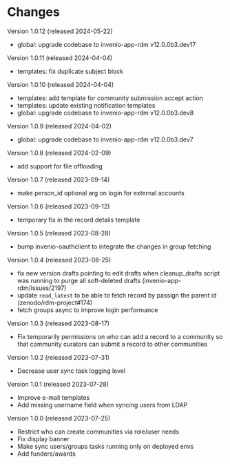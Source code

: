 # Changes

Version 1.0.12 (released 2024-05-22)

- global: upgrade codebase to invenio-app-rdm v12.0.0b3.dev17

Version 1.0.11 (released 2024-04-04)

- templates: fix duplicate subject block

Version 1.0.10 (released 2024-04-04)

- templates: add template for community submission accept action
- templates: update existing notification templates
- global: upgrade codebase to invenio-app-rdm v12.0.0b3.dev8

Version 1.0.9 (released 2024-04-02)

- global: upgrade codebase to invenio-app-rdm v12.0.0b3.dev7

Version 1.0.8 (released 2024-02-09)

* add support for file offloading

Version 1.0.7 (released 2023-09-14)

* make person_id optional arg on login for external accounts

Version 1.0.6 (released 2023-09-12)

* temporary fix in the record details template

Version 1.0.5 (released 2023-08-28)

* bump invenio-oauthclient to integrate the changes in group fetching

Version 1.0.4 (released 2023-08-25)

* fix new version drafts pointing to edit drafts when cleanup_drafts script was
  running to purge all soft-deleted drafts (invenio-app-rdm/issues/2197)
* update `read_latest` to be able to fetch record by passign the parent id (zenodo/rdm-project#174)
* fetch groups async to improve login performance

Version 1.0.3 (released 2023-08-17)

* Fix temporarily permissions on who can add a record to a community so that
  community curators can submit a record to other communities

Version 1.0.2 (released 2023-07-31)

* Decrease user sync task logging level

Version 1.0.1 (released 2023-07-28)

* Improve e-mail templates
* Add missing username field when syncing users from LDAP

Version 1.0.0 (released 2023-07-25)

* Restrict who can create communities via role/user needs
* Fix display banner
* Make sync users/groups tasks running only on deployed envs
* Add funders/awards

